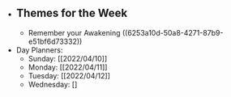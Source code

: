 - ## Themes for the Week
	- Remember your Awakening ((6253a10d-50a8-4271-87b9-e51bf6d73332))
- Day Planners:
	- Sunday: [[2022/04/10]]
	- Monday: [[2022/04/11]]
	- Tuesday: [[2022/04/12]]
	- Wednesday: []